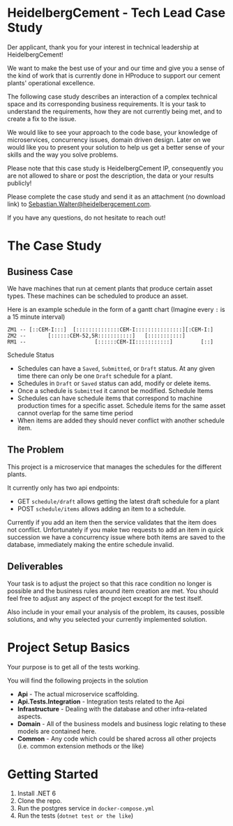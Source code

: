 # HeidelbergCement - Tech Lead Case Study
Der applicant, thank you for your interest in technical leadership at HeidelbergCement!

We want to make the best use of your and our time and give you a sense of the kind of work that is currently done in HProduce to support our cement plants' operational excellence.

The following case study describes an interaction of a complex technical space and its corresponding business requirements. It is your task to understand the requirements, how they are not currently being met, and to create a fix to the issue.

We would like to see your approach to the code base, your knowledge of microservices, concurrency issues, domain driven design.  Later on we would like you to present your solution to help us get a better sense of your skills and the way you solve problems.

Please note that this case study is HeidelbergCement IP, consequently you are not allowed to share or post the description, the data or your results publicly!

Please complete the case study and send it as an attachment (no download link)
to Sebastian.Walter@heidelbergcement.com. 

If you have any questions, do not hesitate to reach out!

# The Case Study

## Business Case
We have machines that run at cement plants that produce certain asset types. These machines can be scheduled to produce an asset.

Here is an example schedule in the form of a gantt chart (Imagine every `:` is a 15 minute interval)
```
ZM1 -- [::CEM-I:::]  [::::::::::::::CEM-I:::::::::::::::][:CEM-I:]
ZM2 --       [::::::CEM-52,5R:::::::::::]   [:::::::::::]
RM1 --                      [::::::CEM-II:::::::::::]         [::]
```

Schedule Status
* Schedules can have a `Saved`, `Submitted`, or `Draft` status. At any given time there can only be one `Draft` schedule for a plant.
* Schedules in `Draft` or `Saved` status can add, modify or delete items.
* Once a schedule is `Submitted` it cannot be modified.
Schedule Items
* Schedules can have schedule items that correspond to machine production times for a specific asset. Schedule items for the same asset cannot overlap for the same time period 
* When items are added they should never conflict with another schedule item.


## The Problem
This project is a microservice that manages the schedules for the different plants.

It currently only has two api endpoints: 
* GET   `schedule/draft` allows getting the latest draft schedule for a plant
* POST  `schedule/items` allows adding an item to a schedule.

Currently if you add an item then the service validates that the item does not conflict. Unfortunately if you make two requests to add an item in quick succession we have a concurrency issue where both items are saved to the database, immediately making the entire schedule invalid.


## Deliverables
Your task is to adjust the project so that this race condition no longer is possible and the business rules around item creation are met.  You should feel free to adjust any aspect of the project except for the test itself.

Also include in your email your analysis of the problem, its causes, possible solutions, and why you selected your currently implemented solution.


# Project Setup Basics

Your purpose is to get all of the tests working.

You will find the following projects in the solution

* **Api** - The actual microservice scaffolding.
* **Api.Tests.Integration** - Integration tests related to the Api
* **Infrastructure** - Dealing with the database and other infra-related aspects.
* **Domain** - All of the business models and business logic relating to these models are contained here. 
* **Common** - Any code which could be shared across all other projects (i.e. common extension methods or the like)

# Getting Started
1. Install .NET 6
1. Clone the repo.
1. Run the postgres service in `docker-compose.yml`
1. Run the tests (`dotnet test or the like`)
